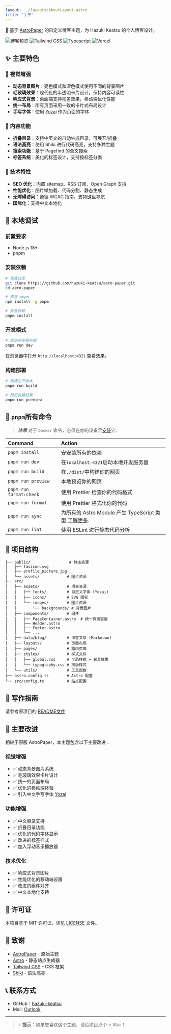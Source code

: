 ```yaml
---
layout: ../layouts/AboutLayout.astro
title: "关于"
---
```


🌸 基于 [AstroPaper](https://github.com/satnaing/astro-paper) 的自定义博客主题，为 Hazuki Keatsu 的个人博客设计。

<div class="prose flex flex-wrap">
    <div></div>
    <img src="https://img.shields.io/badge/Astro-4.0.12-FF5D01?style=for-the-badge&logo=astro&logoColor=white" alt="博客预览">
    <img src="https://img.shields.io/badge/Tailwind_CSS-4.1.11-38B2AC?style=for-the-badge&logo=tailwind-css&logoColor=white" alt="Tailwind CSS">
    <img src="https://img.shields.io/badge/TypeScript-007ACC?style=for-the-badge&logo=typescript&logoColor=white" alt="Typescript">
    <img src="https://img.shields.io/badge/vercel-%23000000.svg?style=for-the-badge&logo=vercel&logoColor=white" alt="Vercel">
    <div></div>
</div>

## ✨ 主要特色

### 🎨 视觉增强
- **动态背景图片**：亮色模式和深色模式使用不同的背景图片
- **毛玻璃效果**：现代化的半透明卡片设计，保持内容可读性
- **响应式背景**：桌面端支持视差效果，移动端优化性能
- **统一布局**：所有页面采用一致的卡片式布局设计
- **手写字体**：使用 [Yozai](https://github.com/lxgw/yozai-font) 作为页面的字体

### 📝 内容功能
- **折叠目录**：支持中英文的自动生成目录，可展开/折叠
- **语法高亮**：使用 Shiki 进行代码高亮，支持多种主题
- **搜索功能**：基于 Pagefind 的全文搜索
- **标签系统**：美化的标签设计，支持按标签分类

### 🔧 技术特性
- **SEO 优化**：内置 sitemap、RSS 订阅、Open Graph 支持
- **性能优化**：图片懒加载、代码分割、静态生成
- **无障碍访问**：遵循 WCAG 指南，支持键盘导航
- **国际化**：支持中文本地化

## 🚀 本地调试

### 前置要求
- Node.js 18+ 
- pnpm

### 安装依赖

```bash
# 克隆仓库
git clone https://github.com/hazuki-keatsu/aero-paper.git
cd aero-paper

# 安装 pnpm
npm install -g pnpm

# 安装依赖
pnpm install
```

### 开发模式

```bash
# 启动开发服务器
pnpm run dev
```

在浏览器中打开 `http://localhost:4321` 查看效果。

### 构建部署

```bash
# 构建生产版本
pnpm run build

# 预览构建结果
pnpm run preview
```

## 🧞 `pnpm`所有命令

> **_注意_** 对于 `Docker` 命令，必须在你的设备里[安装](https://docs.docker.com/engine/install/)它.

| Command                              | Action                                                                                                                           |
| :----------------------------------- | :------------------------------------------------------------------------------------------------------------------------------- |
| `pnpm install`                       | 安安装所有的依赖                                                                                                            |
| `pnpm run dev`                       | 在`localhost:4321`启动本地开发服务器                                                                                       |
| `pnpm run build`                     | 在`./dist/`中构建你的网页                                                                                          |
| `pnpm run preview`                   | 本地预览你的网页                                                                                     |
| `pnpm run format:check`              |使用 Prettier 检查你的代码格式                                                                                                 |
| `pnpm run format`                    | 使用 Prettier 格式化你的代码                                                                                                       |
| `pnpm run sync`                      | 为所有的 Astro Module 产生 TypeScript 类型 [了解更多](https://docs.astro.build/en/reference/cli-reference/#astro-sync). |
| `pnpm run lint`                      | 使用 ESLint 进行静态代码分析                                                                                                                |

## 📁 项目结构

```
├── public/                 # 静态资源
│   ├── favicon.svg        
│   ├── profile_picture.jpg
│   └── assets/            # 图片资源
├── src/
│   ├── assets/            # 项目资源
│   │   ├── fonts/         # 自定义字体 (Yozai)
│   │   ├── icons/         # SVG 图标
│   │   └── images/        # 图片资源
│   │       └── backgrounds/ # 背景图片
│   ├── components/        # 组件
│   │   ├── PageContainer.astro  # 统一页面容器
│   │   ├── Header.astro
│   │   ├── Footer.astro
│   │   └── ...
│   ├── data/blog/         # 博客文章 (Markdown)
│   ├── layouts/           # 页面布局
│   ├── pages/             # 路由页面
│   ├── styles/            # 样式文件
│   │   ├── global.css     # 全局样式 + 背景效果
│   │   └── typography.css # 排版样式
│   └── utils/             # 工具函数
├── astro.config.ts        # Astro 配置
└── src/config.ts          # 站点配置
```

## 📝 写作指南

请参考原项目的 [README文件](./README.raw.md)

## 🔧 主要改进

相较于原版 AstroPaper，本主题包含以下主要改进：

### 视觉增强
- ✅ 动态背景图片系统
- ✅ 毛玻璃效果卡片设计
- ✅ 统一的页面布局
- ✅ 优化的移动端体验
- ✅ 引入中文手写字体 [Yozai](https://github.com/lxgw/yozai-font)

### 功能增强
- ✅ 中文目录支持
- ✅ 折叠目录功能
- ✅ 优化的代码字体显示
- ✅ 改进的标签样式
- ✅ 加入浮动音乐播放器

### 技术优化
- ✅ 响应式背景图片
- ✅ 性能优化的移动端设置
- ✅ 改进的组件对齐
- ✅ 中文本地化支持

## 📄 许可证

本项目基于 MIT 许可证，详见 [LICENSE](LICENSE) 文件。

## 🙏 致谢

- [AstroPaper](https://github.com/satnaing/astro-paper) - 原始主题
- [Astro](https://astro.build/) - 静态站点生成器
- [Tailwind CSS](https://tailwindcss.com/) - CSS 框架
- [Shiki](https://shiki.style/) - 语法高亮

## 📞 联系方式

- GitHub：[hazuki-keatsu](https://github.com/hazuki-keatsu)
- Mail: [Outlook](mailto:yeyuefeng699@outlook.com)

---

> 💡 **提示**：如果您喜欢这个主题，请给项目点个 ⭐ Star！

